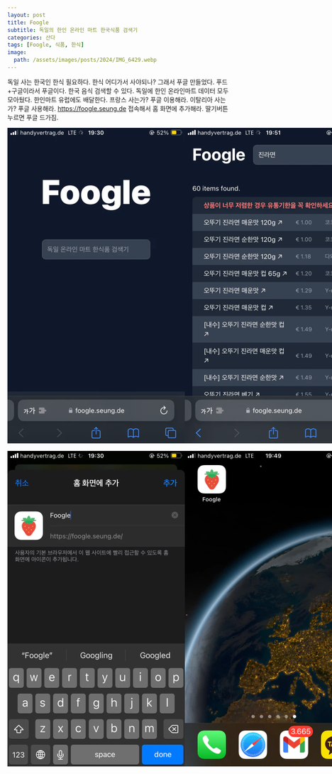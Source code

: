 ```yaml
---
layout: post
title: Foogle
subtitle: 독일의 한인 온라인 마트 한국식품 검색기
categories: 산다
tags: [Foogle, 식품, 한식]
image:
  path: /assets/images/posts/2024/IMG_6429.webp
---
```


독일 사는 한국인 한식 필요하다. 한식 어디가서 사야되나? 그래서 푸글 만들었다. 푸드+구글이라서 푸글이다. 한국 음식 검색할 수 있다. 독일에 한인 온라인마트 데이터 모두 모아뒀다. 한인마트 유럽에도 배달한다. 프랑스 사는가? 푸글 이용해라. 이탈리아 사는가? 푸글 사용해라. https://foogle.seung.de 접속해서 홈 화면에 추가해라. 딸기버튼 누르면 푸글 드가짐.

<div style="display: flex;">
  <img src="/assets/images/posts/2024/IMG_6429.webp" alt="" style="width: 400px;"/>
  <img src="/assets/images/posts/2024/IMG_6432.webp" alt="" style="width: 400px;"/>
</div>
<br />
<div style="display: flex;">
  <img src="/assets/images/posts/2024/IMG_6430.webp" alt="" style="width: 400px;"/>
  <img src="/assets/images/posts/2024/IMG_6431.webp" alt="" style="width: 400px;"/>
</div>

